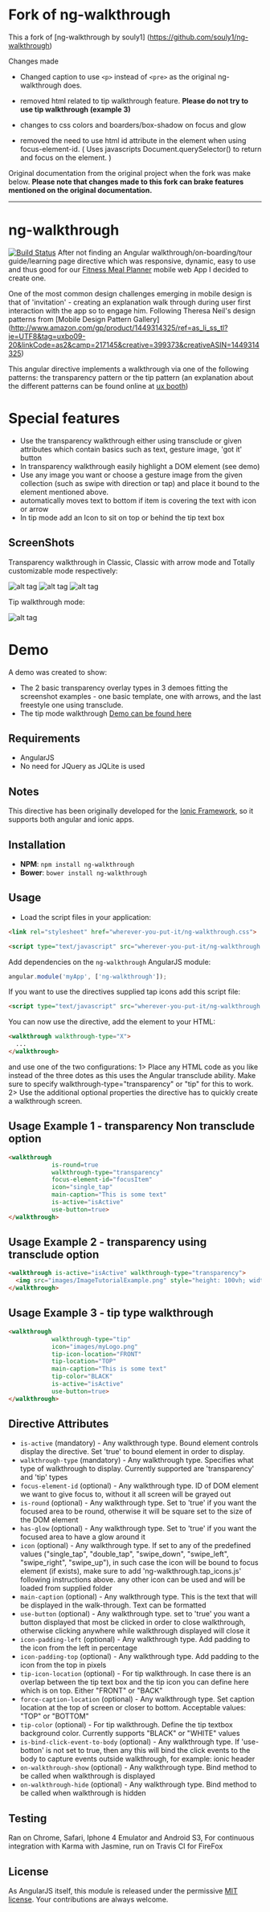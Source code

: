 # Fork of ng-walkthrough

This a fork of [ng-walkthrough by souly1] (https://github.com/souly1/ng-walkthrough)

Changes made
- Changed caption to use `<p>` instead of `<pre>` as the original ng-walkthrough does.
- removed html related to tip walkthrough feature. **Please do not try to use tip walkthrough (example 3)** 
- changes to css colors and boarders/box-shadow on focus and glow

- removed the need to use html id attribute in the element when using focus-element-id. 
( Uses javascripts Document.querySelector() to return and focus on the element. )

Original documentation from the original project when the fork was make below.
**Please note that changes made to this fork can brake features mentioned on the original documentation.**

******

# ng-walkthrough

[![Build Status](https://travis-ci.org/souly1/ng-walkthrough.svg?branch=master)](https://travis-ci.org/souly1/ng-walkthrough)
After not finding an Angular walkthrough/on-boarding/tour guide/learning page directive which was responsive, dynamic, easy to use and thus good for our [Fitness Meal Planner](http://www.fitnessmealplanner.com) mobile web App I decided to create one.

One of the most common design challenges emerging in mobile design is that of 'invitation' - creating an explanation walk through during user first interaction with the app so to engage him.
Following Theresa Neil's design patterns from [Mobile Design Pattern Gallery] (http://www.amazon.com/gp/product/1449314325/ref=as_li_ss_tl?ie=UTF8&tag=uxbo09-20&linkCode=as2&camp=217145&creative=399373&creativeASIN=1449314325)

This angular directive implements a walkthrough via one of the following patterns: the transparency pattern or the tip pattern (an explanation about the different patterns can be found online at [ux booth](http://www.uxbooth.com/articles/mobile-design-patterns/))

# Special features
 - Use the transparency walkthrough either using transclude or given attributes which contain basics such as text, gesture image, 'got it' button
 - In transparency walkthrough easily highlight a DOM element (see demo)
 - Use any image you want or choose a gesture image from the given collection (such as swipe with direction or tap) and place it bound to the element mentioned above.
 - automatically moves text to bottom if item is covering the text with icon or arrow
 - In tip mode add an Icon to sit on top or behind the tip text box

## ScreenShots
Transparency walkthrough in Classic, Classic with arrow mode and Totally customizable mode respectively:

![alt tag](/screenshots/screenshot1.png)
![alt tag](/screenshots/screenshot2.png)
![alt tag](/screenshots/screenshot3.png)

Tip walkthrough mode:

![alt tag](/screenshots/screenshot4.png)

# Demo

A demo was created to show:
 * The 2 basic transparency overlay types in 3 demoes fitting the screenshot examples -  one basic template, one with arrows, and the last freestyle one using transclude.
 * The tip mode walkthrough
[Demo can be found here](http://plnkr.co/edit/kHM9zHCxAA3gPYvedmdw?p=preview)

## Requirements

- AngularJS
- No need for JQuery as JQLite is used

## Notes

This directive has been originally developed for the [Ionic Framework](http://ionicframework.com), so it supports both angular and ionic apps.

## Installation

* **NPM**: `npm install ng-walkthrough`
* **Bower**: `bower install ng-walkthrough`

## Usage

- Load the script files in your application:

```html
<link rel="stylesheet" href="wherever-you-put-it/ng-walkthrough.css">

<script type="text/javascript" src="wherever-you-put-it/ng-walkthrough.js"></script>
```

Add dependencies on the `ng-walkthrough` AngularJS module:

```javascript
angular.module('myApp', ['ng-walkthrough']);
```

If you want to use the directives supplied tap icons add this script file:

```html
<script type="text/javascript" src="wherever-you-put-it/ng-walkthrough.tap_icons.js"></script>
```

You can now use the directive, add the element to your HTML:
```html
<walkthrough walkthrough-type="X">
  ...
</walkthrough>
```
and use one of the two configurations:
    1> Place any HTML code as you like instead of the three dotes as this uses the Angular transclude ability. Make sure to specify walkthrough-type="transparency" or "tip" for this to work.
    2> Use the additional optional properties the directive has to quickly create a walkthrough screen.

## Usage Example 1 - transparency Non transclude option

```html
<walkthrough
            is-round=true
            walkthrough-type="transparency"
            focus-element-id="focusItem"
            icon="single_tap"
            main-caption="This is some text"
            is-active="isActive"
            use-button=true>
</walkthrough>
```

## Usage Example 2 - transparency using transclude option

```html
<walkthrough is-active="isActive" walkthrough-type="transparency">
  <img src="images/ImageTutorialExample.png" style="height: 100vh; width: 100%;">
</walkthrough>
```

## Usage Example 3 - tip type walkthrough

```html
<walkthrough
            walkthrough-type="tip"
            icon="images/myLogo.png"
            tip-icon-location="FRONT"
            tip-location="TOP"
            main-caption="This is some text"
            tip-color="BLACK"
            is-active="isActive"
            use-button=true>
</walkthrough>
```


## Directive Attributes

- `is-active` (mandatory) - Any walkthrough type. Bound element controls display the directive. Set 'true' to bound element in order to display.
- `walkthrough-type` (mandatory) - Any walkthrough type. Specifies what type of walkthrough to display. Currently supported are 'transparency' and 'tip' types
- `focus-element-id` (optional) - Any walkthrough type. ID of DOM element we want to give focus to, without it all screen will be grayed out
- `is-round` (optional) - Any walkthrough type. Set to 'true' if you want the focused area to be round, otherwise it will be square set to the size of the DOM element
- `has-glow` (optional) - Any walkthrough type. Set to 'true' if you want the focused area to have a glow around it
- `icon` (optional) - Any walkthrough type. If set to any of the predefined values ("single_tap", "double_tap", "swipe_down", "swipe_left", "swipe_right", "swipe_up"), in such case the icon will be bound to focus element (if exists), make sure to add 'ng-walkthrough.tap_icons.js' following instructions above. any other icon can be used and will be loaded from supplied folder
- `main-caption` (optional) - Any walkthrough type. This is the text that will be displayed in the walk-through. Text can be formatted
- `use-button` (optional) - Any walkthrough type. set to 'true' you want a button displayed that most be clicked in order to close walkthrough, otherwise clicking anywhere while walkthrough displayed will close it
- `icon-padding-left` (optional) - Any walkthrough type. Add padding to the icon from the left in percentage
- `icon-padding-top` (optional) - Any walkthrough type. Add padding to the icon from the top in pixels
- `tip-icon-location` (optional) - For tip walkthrough. In case there is an overlap between the tip text box and the tip icon you can define here which is on top. Either "FRONT" or "BACK"
- `force-caption-location` (optional) - Any walkthrough type. Set caption location at the top of screen or closer to bottom. Acceptable values: "TOP" or "BOTTOM"
- `tip-color` (optional) - For tip walkthrough. Define the tip textbox background color. Currently supports "BLACK" or "WHITE" values
- `is-bind-click-event-to-body` (optional) - Any walkthrough type. If 'use-botton' is not set to true, then any this will bind the click events to the body to capture events outside walkthrough, for example: ionic header
- `on-walkthrough-show` (optional) - Any walkthrough type. Bind method to be called when walkthrough is displayed
- `on-walkthrough-hide` (optional) - Any walkthrough type. Bind method to be called when walkthrough is hidden

## Testing

Ran on Chrome, Safari, Iphone 4 Emulator and Android S3,
For continuous integration with Karma with Jasmine, run on Travis CI for FireFox

## License

As AngularJS itself, this module is released under the permissive [MIT license](http://revolunet.mit-license.org). Your contributions are always welcome.
